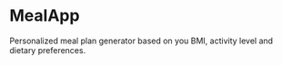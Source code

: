 # MealApp
Personalized meal plan generator based on you BMI, activity level and dietary preferences.


